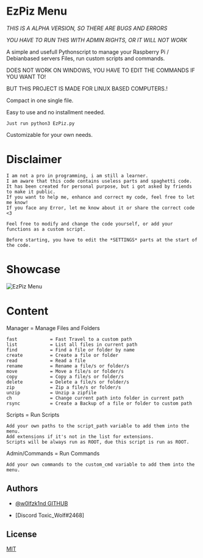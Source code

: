 
# EzPiz Menu

*THIS IS A ALPHA VERSION, SO THERE ARE BUGS AND ERRORS*

*YOU HAVE TO RUN THIS WITH ADMIN RIGHTS, OR IT WILL NOT WORK*

A simple and usefull Pythonscript to manage your Raspberry Pi / Debianbased servers Files, run custom scripts and commands.

DOES NOT WORK ON WINDOWS, YOU HAVE TO EDIT THE COMMANDS IF YOU WANT TO!

BUT THIS PROJECT IS MADE FOR LINUX BASED COMPUTERS.!

Compact in one single file.

Easy to use and no installment needed.

    Just run python3 EzPiz.py

Customizable for your own needs.

# Disclaimer

    I am not a pro in programming, i am still a learner.
    I am aware that this code contains useless parts and spaghetti code.
    It has been created for personal purpose, but i got asked by friends to make it public.
    If you want to help me, enhance and correct my code, feel free to let me know!
    If you face any Error, let me know about it or share the correct code <3
    
    Feel free to modify and change the code yourself, or add your functions as a custom script.

    Before starting, you have to edit the *SETTINGS* parts at the start of the code.
    
    
# Showcase

![EzPiz Menu]((https://postimg.cc/6yKwPmtL))

# Content

Manager = Manage Files and Folders

    fast            = Fast Travel to a custom path
    list            = List all files in current path
    find            = Find a file or folder by name
    create          = Create a file or folder
    read            = Read a file
    rename          = Rename a file/s or folder/s
    move            = Move a file/s or folder/s
    copy            = Copy a file/s or folder/s
    delete          = Delete a file/s or folder/s
    zip             = Zip a file/s or folder/s
    unzip           = Unzip a zipfile
    ch              = Change current path into folder in current path
    rsync           = Create a Backup of a file or folder to custom path

Scripts = Run Scripts

    Add your own paths to the script_path variable to add them into the menu.
    Add extensions if it's not in the list for extensions.
    Scripts will be always run as ROOT, due this script is run as ROOT.

Admin/Commands = Run Commands

    Add your own commands to the custom_cmd variable to add them into the menu.


## Authors

- [@w0lfzk1nd GITHUB](https://www.github.com/w0lfzk1n)

- [Discord Toxic_Wolf#2468]


## License

[MIT](https://choosealicense.com/licenses/mit/)


